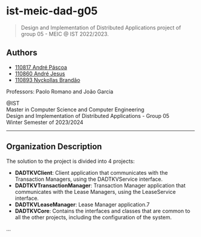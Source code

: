 # ist-meic-dad-g05

> Design and Implementation of Distributed Applications project of group 05 - MEIC @ IST 2022/2023.

## Authors

- [110817 André Páscoa](https://github.com/devandrepascoa)
- [110860 André Jesus](https://github.com/andre-j3sus)
- [110893 Nyckollas Brandão](https://github.com/Nyckoka)

Professors: Paolo Romano and João Garcia

@IST<br>
Master in Computer Science and Computer Engineering<br>
Design and Implementation of Distributed Applications - Group 05<br>
Winter Semester of 2023/2024

---

## Organization Description

The solution to the project is divided into 4 projects:

* **DADTKVClient**: Client application that communicates with the Transaction Managers, using the DADTKVService
  interface.
* **DADTKVTransactionManager**: Transaction Manager application that communicates with the Lease Managers, using the
  LeaseService interface.
* **DADTKVLeaseManager**: Lease Manager application.7
* **DADTKVCore**: Contains the interfaces and classes that are common to all the other projects, including the
  configuration of the system.

...